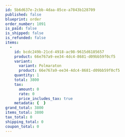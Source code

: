 ```yaml
---
id: 5b6d637e-2cbb-4daa-85ce-a7843b128709
published: false
blueprint: order
order_number: 1091
is_paid: false
is_shipped: false
is_refunded: false
items:
  -
    id: bcdc249b-21cd-4918-ac98-9615d6185657
    product: 66e767a9-ee34-4dc4-8681-d09bb59f0cf5
    variant:
      variant: Polmaraton
      product: 66e767a9-ee34-4dc4-8681-d09bb59f0cf5
    quantity: 1
    total: 3800
    tax:
      amount: 0
      rate: 0
      price_includes_tax: true
    metadata: {  }
grand_total: 3800
items_total: 3800
tax_total: 0
shipping_total: 0
coupon_total: 0
---
```

